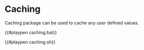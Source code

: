 # Caching

Caching package can be used to cache any user defined values.

{{#playpen caching.bal}}

{{#playpen caching.sh}}